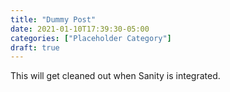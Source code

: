 ```yaml
---
title: "Dummy Post"
date: 2021-01-10T17:39:30-05:00
categories: ["Placeholder Category"]
draft: true
---
```


This will get cleaned out when Sanity is integrated.
